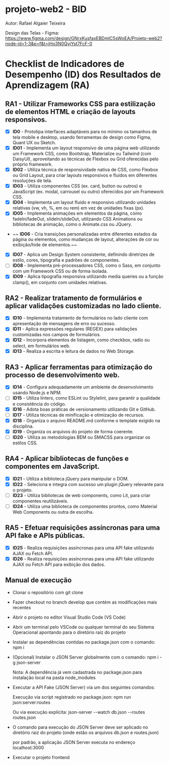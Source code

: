 # projeto-web2 - BID

Autor: Rafael Algaier Teixeira

Design das Telas - Figma:
https://www.figma.com/design/GNrxKusfaxEBDmlC5sWoEA/Projeto-web2?node-id=1-3&p=f&t=iHo3N0QyjYst7FcF-0

# Checklist de Indicadores de Desempenho (ID) dos Resultados de Aprendizagem (RA)

## RA1 - Utilizar Frameworks CSS para estilização de elementos HTML e criação de layouts responsivos.

- [x] **ID0** - Prototipa interfaces adaptáveis para no mínimo os tamanhos de tela mobile e desktop, usando ferramentas de design como Figma, Quant UX ou Sketch.
- [x] **ID01** - Implementa um layout responsivo de uma página web utilizando um Framework CSS, como Bootstrap, Materialize ou Tailwind (com DaisyUI), aproveitando as técnicas de Flexbox ou Grid oferecidas pelo próprio framework.
- [x] **ID02** - Utiliza técnica de responsividade nativa de CSS, como Flexbox ou Grid Layout, para criar layouts responsivos e fluidos em diferentes resoluções de tela.
- [x] **ID03** - Utiliza componentes CSS (ex. card, button ou outros) e JavaScript (ex. modal, carrousel ou outro) oferecidos por um Framework CSS.
- [x] **ID04** - Implementa um layout fluido e responsivo utilizando unidades relativas (vw, vh, %, em ou rem) em vez de unidades fixas (px).
- [x] **ID05** - Implementa animações em elementos da página, como fadeIn/fadeOut, slideIn/slideOut, utilizando CSS Animations ou bibliotecas de animação, como o Animate.css ou JQuery.
- ~~ **ID06** - Cria transições personalizadas entre diferentes estados da página ou elementos, como mudanças de layout, alterações de cor ou exibição/hide de elementos.~~
- [x] **ID07** - Aplica um Design System consistente, definindo diretrizes de estilo, cores, tipografia e padrões de componentes.
- [ ] **ID08** - Implementa pré-processadores CSS, como o Sass, em conjunto com um Framework CSS ou de forma isolada.
- [x] **ID09** - Aplica tipografia responsiva utilizando media queries ou a função clamp(), em conjunto com unidades relativas.

## RA2 - Realizar tratamento de formulários e aplicar validações customizadas no lado cliente.

- [x] **ID10** - Implementa tratamento de formulários no lado cliente com apresentação de mensagens de erro ou sucesso.
- [x] **ID11** - Aplica expressões regulares (REGEX) para validações customizadas nos campos de formulários.
- [x] **ID12** - Incorpora elementos de listagem, como checkbox, radio ou select, em formulários web.
- [x] **ID13** - Realiza a escrita e leitura de dados no Web Storage.

## RA3 - Aplicar ferramentas para otimização do processo de desenvolvimento web.

- [x] **ID14** - Configura adequadamente um ambiente de desenvolvimento usando Node.js e NPM.
- [ ] **ID15** - Utiliza linters, como ESLint ou Stylelint, para garantir a qualidade e consistência do código.
- [x] **ID16** - Adota boas práticas de versionamento utilizando Git e GitHub.
- [ ] **ID17** - Utiliza técnicas de minificação e otimização de recursos.
- [x] **ID18** - Organiza o arquivo README.md conforme o template exigido na disciplina.
- [x] **ID19** - Organiza os arquivos do projeto de forma coerente.
- [ ] **ID20** - Utiliza as metodologias BEM ou SMACSS para organizar os estilos CSS.

## RA4 - Aplicar bibliotecas de funções e componentes em JavaScript.

- [x] **ID21** - Utiliza a biblioteca jQuery para manipular o DOM.
- [x] **ID22** - Seleciona e integra com sucesso um plugin jQuery relevante para o projeto.
- [ ] **ID23** - Utiliza bibliotecas de web components, como Lit, para criar componentes reutilizáveis.
- [ ] **ID24** - Utiliza uma biblioteca de componentes prontos, como Material Web Components ou outra de escolha.

## RA5 - Efetuar requisições assíncronas para uma API fake e APIs públicas.

- [x] **ID25** - Realiza requisições assíncronas para uma API fake utilizando AJAX ou Fetch API.
- [x] **ID26** - Realiza requisições assíncronas para uma API fake utilizando AJAX ou Fetch API para exibição dos dados.

## Manual de execução

* Clonar o repositório com git clone

*  Fazer checkout no branch develop que contém as modificações mais recentes

*  Abrir o projeto no editor Visual Studio Code (VS Code)

*  Abrir um terminal pelo VSCode ou qualquer terminal do seu Sistema Operacional apontando para o diretório raiz do projeto

*  Instalar as dependências contidas no package.json com o comando: npm i

*   (Opcional) Instalar o JSON Server globalmente com o comando: npm i -g json-server

    Nota: A dependência já vem cadastrada no package.json para instalação local na pasta node_modules

*  Executar a API Fake (JSON Server) via um dos seguintes comandos:

    Execução via script registrado no package.json: npm run json:server:routes

    Ou via execução explícita: json-server --watch db.json --routes routes.json

*  O comando para execução do JSON Server deve ser aplicado no diretório raiz do projeto (onde estão os arquivos db.json e routes.json)

    por padrão, a aplicação JSON Server executa no endereço localhost:3000

*  Executar o projeto frontend


